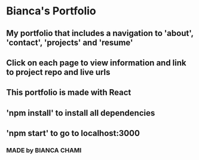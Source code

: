 # Bianca's Portfolio 

## My portfolio that includes a navigation to 'about', 'contact', 'projects' and 'resume'

## Click on each page to view information and link to project repo and live urls 

## This portfolio is made with React

## 'npm install' to install all dependencies

## 'npm start' to go to localhost:3000

### MADE by BIANCA CHAMI 
